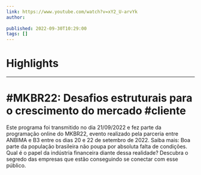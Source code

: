 ```yaml
---
link: https://www.youtube.com/watch?v=xY2_U-arvYk
author: 
   
published: 2022-09-30T10:29:00
tags: []
---
```

# Highlights


---
# #MKBR22: Desafios estruturais para o crescimento do mercado #cliente
Este programa foi transmitido no dia 21/09/2022 e fez parte da programação online do MKBR22, evento realizado pela parceria entre ANBIMA e B3 entre os dias 20 e 22 de setembro de 2022. Saiba mais: Boa parte da população brasileira não poupa por absoluta falta de condições. Qual é o papel da indústria financeira diante dessa realidade? Descubra o segredo das empresas que estão conseguindo se conectar com esse público.